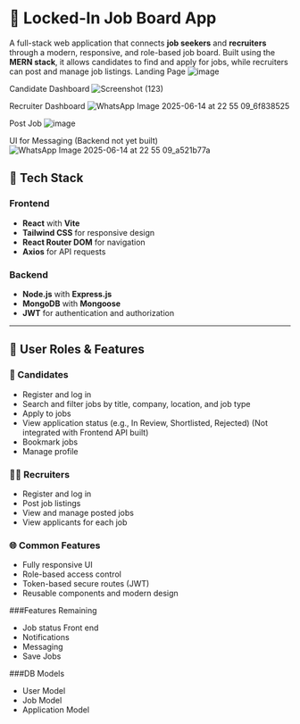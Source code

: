 # 🔐 Locked-In Job Board App

A full-stack web application that connects **job seekers** and **recruiters** through a modern, responsive, and role-based job board. Built using the **MERN stack**, 
it allows candidates to find and apply for jobs, while recruiters can post and manage job listings.
Landing Page
![image](https://github.com/user-attachments/assets/ae99207a-3be9-4faf-adc3-96a2726b6224)

Candidate Dashboard
![Screenshot (123)](https://github.com/user-attachments/assets/8d0a146f-40d8-4bda-bb83-2df127885649)

Recruiter Dashboard
![WhatsApp Image 2025-06-14 at 22 55 09_6f838525](https://github.com/user-attachments/assets/44f4e810-eaa6-4401-a507-43ad00415867)

Post Job
![image](https://github.com/user-attachments/assets/d6959942-9e34-40c8-ba16-6b0139f2cef0)


UI for Messaging (Backend not yet built)
![WhatsApp Image 2025-06-14 at 22 55 09_a521b77a](https://github.com/user-attachments/assets/14967ba3-8603-4e3b-ad74-48f5a3bdafb6)


## 🧰 Tech Stack

### Frontend
- **React** with **Vite**
- **Tailwind CSS** for responsive design
- **React Router DOM** for navigation
- **Axios** for API requests

### Backend
- **Node.js** with **Express.js**
- **MongoDB** with **Mongoose**
- **JWT** for authentication and authorization

---

## 👥 User Roles & Features

### 👤 Candidates
- Register and log in
- Search and filter jobs by title, company, location, and job type
- Apply to jobs
- View application status (e.g., In Review, Shortlisted, Rejected) (Not integrated with Frontend API built)
- Bookmark jobs
- Manage profile

### 🧑‍💼 Recruiters
- Register and log in
- Post job listings
- View and manage posted jobs
- View applicants for each job

### 🌐 Common Features
- Fully responsive UI
- Role-based access control
- Token-based secure routes (JWT)
- Reusable components and modern design

###Features Remaining
- Job status Front end 
- Notifications
- Messaging
- Save Jobs


###DB Models
- User Model
- Job Model
- Application Model
